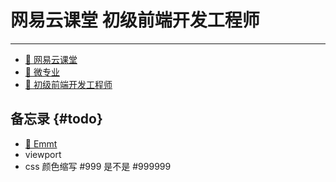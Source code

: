 # 网易云课堂 初级前端开发工程师

---

<Badge type="tip" text="前端" />

* [📎 网易云课堂](https://study.163.com/)
* [📎 微专业](https://study.163.com/smartSpec/intro.htm) 
* [📎 初级前端开发工程师](https://mooc.study.163.com/smartSpec/detail/1001360001.htm)

## 备忘录 {#todo}

* [📎 Emmt](https://docs.emmet.io/)
* viewport
* css 颜色缩写 #999 是不是 #999999